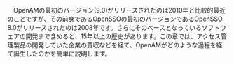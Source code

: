 　OpenAMの最初のバージョン(9.0)がリリースされたのは2010年と比較的最近のことですが、その前身であるOpenSSOの最初のバージョンであるOpenSSO 8.0がリリースされたのは2008年です。さらにそのベースとなっているソフトウェアの開発まで含めると、15年以上の歴史があります。この章では、アクセス管理製品の開発していた企業の買収などを経て、OpenAMがどのような過程を経て誕生したのかを簡単に説明します。  
